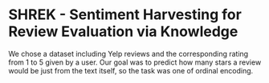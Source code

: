 # SHREK - Sentiment Harvesting for Review Evaluation via Knowledge
We chose a dataset including Yelp reviews and the corresponding rating from 1 to 5 given by a user. Our goal was to predict how many stars a review would be just from the text itself, so the task was one of ordinal encoding.

